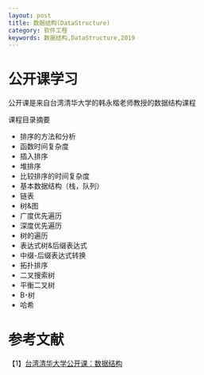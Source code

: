 ```yaml
---
layout: post
title: 数据结构(DataStructure)
category: 软件工程
keywords: 数据结构,DataStructure,2019
---
```


# 公开课学习

公开课是来自台湾清华大学的韩永楷老师教授的数据结构课程

课程目录摘要
+ 排序的方法和分析
+ 函数时间复杂度
+ 插入排序
+ 堆排序
+ 比较排序的时间复杂度
+ 基本数据结构（栈，队列）
+ 链表
+ 树&图
+ 广度优先遍历
+ 深度优先遍历
+ 树的遍历
+ 表达式树&后缀表达式
+ 中缀-后缀表达式转换
+ 拓扑排序
+ 二叉搜索树
+ 平衡二叉树
+ B-树
+ 哈希

# 参考文献
【1】[台湾清华大学公开课：数据结构](http://open.163.com/movie/2019/4/L/5/MEC1PGUO8_MEC1PQBL5.html)